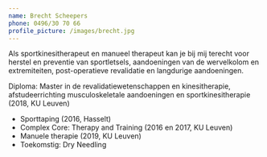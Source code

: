 ```yaml
---
name: Brecht Scheepers
phone: 0496/30 70 66
profile_picture: /images/brecht.jpg
---
```

Als sportkinesitherapeut en manueel therapeut kan je bij mij terecht voor herstel en preventie van sportletsels, aandoeningen van de wervelkolom en extremiteiten, post-operatieve revalidatie en langdurige aandoeningen.

Diploma: Master in de revalidatiewetenschappen en kinesitherapie, afstudeerrichting musculoskeletale aandoeningen en sportkinesitherapie (2018, KU Leuven)

* Sporttaping (2016, Hasselt)
* Complex Core: Therapy and Training (2016 en 2017, KU Leuven)
* Manuele therapie (2019, KU Leuven)
* Toekomstig: Dry Needling
